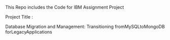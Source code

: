 This Repo includes the Code for IBM Assignment Project

Project Title :

Database Migration and Management: Transitioning fromMySQLtoMongoDB forLegacyApplications


